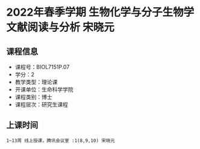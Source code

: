 # 2022年春季学期 生物化学与分子生物学文献阅读与分析 宋晓元






## 课程信息

- 课程号：BIOL7151P.07
- 学分：2
- 教学类型：理论课
- 开课单位：生命科学学院
- 课程类别：博士
- 课程层次：研究生课程

## 上课时间

```
1~13周 线上授课，腾讯会议室 :1(8,9,10) 宋晓元
```

